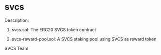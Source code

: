 # svcs

Description: 

1. svcs.sol: The ERC20 SVCS token contract

2. svcs-reward-pool.sol: A SVCS staking pool using SVCS as reward token 

SVCS Team
